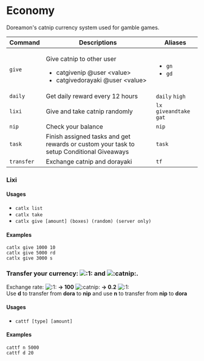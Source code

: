 # Economy

Doreamon's catnip currency system used for gamble games.

| Command     | Descriptions                                                                                                               | Aliases                                                   |
| ----------- | -------------------------------------------------------------------------------------------------------------------------- | --------------------------------------------------------- |
| `give`      | <p>Give catnip to other user</p><ul><li>catgivenip @user &#x3C;value></li><li>catgivedorayaki @user &#x3C;value></li></ul> | <ul><li><code>gn</code></li><li><code>gd</code></li></ul> |
| `daily`     | Get daily reward every 12 hours                                                                                            | `daily` `high`                                            |
| `lixi`      | Give and take catnip randomly                                                                                              | `lx` `giveandtake` `gat`                                  |
| `nip`       | Check your balance                                                                                                         | `nip`                                                     |
| `task`      | Finish assigned tasks and get rewards or custom your task to setup Conditional Giveaways                                   | `task`                                                    |
| `transfer`  | Exchange catnip and dorayaki                                                                                               | `tf`                                                      |

### Lixi

#### Usages

* `catlx list`&#x20;
* `catlx take`&#x20;
* `catlx give [amount] (boxes) (random) (server only)`

#### Examples

```
catlx give 1000 10
catlx give 5000 rd
catlx give 3000 s
```

### Transfer your currency: ![:1:](https://cdn.discordapp.com/emojis/656202630179323935.webp?size=40\&quality=lossless) and ![:catnip:](https://cdn.discordapp.com/emojis/789781716834582529.webp?size=40\&quality=lossless).

Exchange rate: ![:1:](https://cdn.discordapp.com/emojis/656202630179323935.webp?size=40\&quality=lossless) **-> 100** ![:catnip:](https://cdn.discordapp.com/emojis/789781716834582529.webp?size=40\&quality=lossless) **-> 0.2** ![:1:](https://cdn.discordapp.com/emojis/656202630179323935.webp?size=40\&quality=lossless) \
Use **d** to transfer from **dora** to **nip** and use **n** to transfer from **nip** to **dora**

#### Usages

* `cattf [type] [amount]`

#### Examples

```
cattf n 5000
cattf d 20
```
